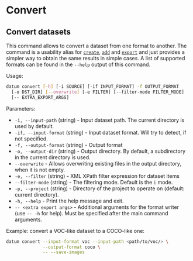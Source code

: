 # Convert

## Convert datasets

This command allows to convert a dataset from one format to another.
The command is a usability alias for [`create`](create),
[`add`](../context/sources.md#add-dataset) and [`export`](../context/export.md) and just provides
a simpler way to obtain the same results in simple cases. A list of supported
formats can be found in the `--help` output of this command.

Usage:

``` bash
datum convert [-h] [-i SOURCE] [-if INPUT_FORMAT] -f OUTPUT_FORMAT
  [-o DST_DIR] [--overwrite] [-e FILTER] [--filter-mode FILTER_MODE]
  [-- EXTRA_EXPORT_ARGS]
```

Parameters:
- `-i, --input-path` (string) - Input dataset path. The current directory is
  used by default.
- `-if, --input-format` (string) - Input dataset format. Will try to detect,
  if not specified.
- `-f, --output-format` (string) - Output format
- `-o, --output-dir` (string) - Output directory. By default, a subdirectory
  in the current directory is used.
- `--overwrite` - Allows overwriting existing files in the output directory,
  when it is not empty.
- `-e, --filter` (string) - XML XPath filter expression for dataset items
- `--filter-mode` (string) - The filtering mode. Default is the `i` mode.
- `-p, --project` (string) - Directory of the project to operate on
  (default: current directory).
- `-h, --help` - Print the help message and exit.
- `-- <extra export args>` - Additional arguments for the format writer
  (use `-- -h` for help). Must be specified after the main command arguments.

Example: convert a VOC-like dataset to a COCO-like one:

``` bash
datum convert --input-format voc --input-path <path/to/voc/> \
              --output-format coco \
              -- --save-images
```
